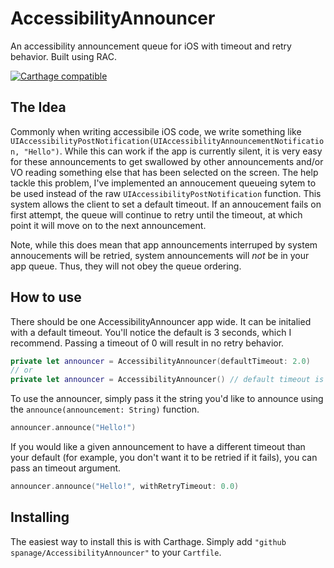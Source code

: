 # AccessibilityAnnouncer
An accessibility announcement queue for iOS with timeout and retry behavior. Built using RAC.

[![Carthage compatible](https://img.shields.io/badge/Carthage-compatible-4BC51D.svg?style=flat)](https://github.com/Carthage/Carthage)


## The Idea

Commonly when writing accessibile iOS code, we write something like  `UIAccessibilityPostNotification(UIAccessibilityAnnouncementNotification, "Hello")`. While this can work if the app is currently silent, it is very easy for these announcements to get swallowed by other announcements and/or VO reading something else that has been selected on the screen. The help tackle this problem, I've implemented an annoucement queueing sytem to be used instead of the raw `UIAccessibilityPostNotification` function. This system allows the client to set a default timeout. If an annoucement fails on first attempt, the queue will continue to retry until the timeout, at which point it will move on to the next announcement.

Note, while this does mean that app announcements interruped by system annoucements will be retried, system announcements will *not* be in your app queue. Thus, they will not obey the queue ordering.

## How to use

There should be one AccessibilityAnnouncer app wide. It can be initalied with a default timeout. You'll notice the default is 3 seconds, which I recommend. Passing a timeout of 0 will result in no retry behavior.

```swift
private let announcer = AccessibilityAnnouncer(defaultTimeout: 2.0)
// or
private let announcer = AccessibilityAnnouncer() // default timeout is 3 seconds
```
    
To use the announcer, simply pass it the string you'd like to announce using the `announce(announcement: String)` function.

```swift
announcer.announce("Hello!")
 ```
 
If you would like a given announcement to have a different timeout than your default (for example, you don't want it to be retried if it fails), you can pass an timeout argument.

```swift
announcer.announce("Hello!", withRetryTimeout: 0.0)
```

## Installing

The easiest way to install this is with Carthage. Simply add `"github spanage/AccessibilityAnnouncer"` to your `Cartfile`.
